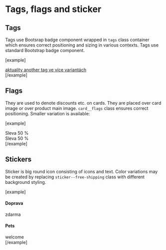 Tags, flags and sticker
=======================

## Tags
Tags use Bootsrap badge component wrapped in <code>tags</code> class container which ensures correct positioning and sizing in various contexts. Tags use standard Bootstrap badge component.

[example]
<div class="tags">
	<a href="#">
		<span class="badge tag-item tag--news tag--bg-gray-dark"><span class="fas fa-tag"></span> aktuality</span>
	</a>
	<a href="#">
		<span class="badge tag-item tag--bg-blue"><span class="fas fa-tag"></span> another tag</span>
	</a>
	<a href="#">
		<span class="badge tag-item tag--bg-orange"><span class="fas fa-tag"></span> ve více variantách</span>
	</a>
</div>
[/example]

## Flags
They are used to denote discounts etc. on cards. They are placed over card image or over product main image. <code>card__flags</code> class ensures correct positioning. Smaller variation is available:

[example]
<div class="card__flags">
	<div class="product__flag product__flag--sale product__flag--lg">
		<span class="product__flag__title">Sleva</span> <span class="product__flag__number">50&nbsp;%</span>
	</div>
</div>
	
<div class="card__flags">
	<div class="product__flag product__flag--sale product__flag--sm">
		<span class="product__flag__title">Sleva</span> <span class="product__flag__number">50&nbsp;%</span>
	</div>
</div>
[/example]
		
## Stickers
Sticker is big round icon consisting of icons and text. Color variations may be created by replacing <code>sticker--free-shipping</code> class with different background styling.

[example]
<div class="sticker sticker--free-shipping">
	<div class="sticker__icon"><span class="fas fa-truck"></span></div>
	<h4 class="sticker__title">Doprava</h4>
	<div class="sticker__text">zdarma</div>
	<div class="sticker__icon"><span class="fas fa-check"></span></div>
</div>
		
<div class="sticker bg-info">
	<div class="sticker__icon"><i class="fas fa-dog"></i> <i class="fas fa-cat"></i></div>
	<h4 class="sticker__title">Pets</h4>
	<div class="sticker__text">welcome</div>
</div>
[/example]
